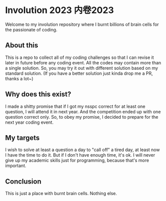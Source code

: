 # Involution 2023 内卷2023

Welcome to my involution repository where I burnt billions of brain cells for the passionate of coding.

## About this
This is a repo to collect all of my coding challenges so that I can revise it later in future before any coding event. All the codes may contain more than a single solution. So, you may try it out with different solution based on my standard solution. (If you have a better solution just kinda drop me a PR, thanks a lot~)

## Why does this exist?
I made a shitty promise that if I got my nsspc correct for at least one question, I will attend it in next year. And the competition ended up with one question correct only. So, to obey my promise, I decided to prepare for the next year coding event.

## My targets
I wish to solve at least a question a day to "call off" a tired day, at least now I have the time to do it. But if I don't have enough time, it's ok. I will never give up my academic skills just for programming, because that's more important.

## Conclusion
This is just a place with burnt brain cells. Nothing else.
